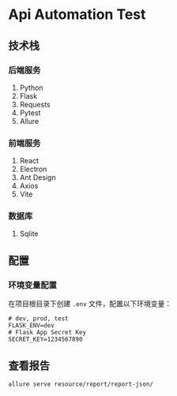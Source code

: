 # Api Automation Test

## 技术栈
### 后端服务
1. Python
2. Flask
3. Requests
4. Pytest
5. Allure

### 前端服务
1. React
2. Electron
3. Ant Design
4. Axios
5. Vite

### 数据库
1. Sqlite

## 配置
### 环境变量配置
在项目根目录下创建 `.env` 文件，配置以下环境变量：

```env
# dev, prod, test
FLASK_ENV=dev
# Flask App Secret Key
SECRET_KEY=1234567890
```

## 查看报告
```shell
allure serve resource/report/report-json/
```